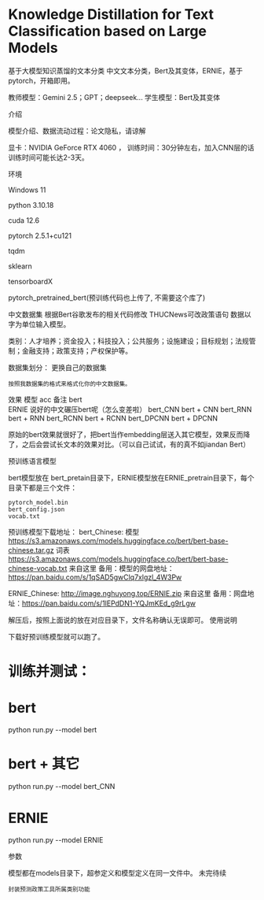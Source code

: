 # Knowledge Distillation for Text Classification based on Large Models 
基于大模型知识蒸馏的文本分类
中文文本分类，Bert及其变体，ERNIE，基于pytorch，开箱即用。

教师模型：Gemini 2.5；GPT；deepseek...
学生模型：Bert及其变体


介绍

模型介绍、数据流动过程：论文隐私，请谅解

显卡：NVIDIA GeForce RTX 4060 ， 训练时间：30分钟左右，加入CNN层的话训练时间可能长达2-3天。


环境

Windows 11


python	3.10.18


cuda	12.6


pytorch	2.5.1+cu121


tqdm


sklearn


tensorboardX


pytorch_pretrained_bert(预训练代码也上传了, 不需要这个库了)


中文数据集
根据Bert谷歌发布的相关代码修改
THUCNews可改政策语句
数据以字为单位输入模型。


类别：人才培养；资金投入；科技投入；公共服务；设施建设；目标规划；法规管制；金融支持；政策支持；产权保护等。

数据集划分：
更换自己的数据集

    按照我数据集的格式来格式化你的中文数据集。

效果
模型 	acc 	备注
bert 	
ERNIE 		说好的中文碾压bert呢（怎么变差啦）
bert_CNN 	 	bert + CNN
bert_RNN 		bert + RNN
bert_RCNN 		bert + RCNN
bert_DPCNN 	 	bert + DPCNN

原始的bert效果就很好了，把bert当作embedding层送入其它模型，效果反而降了，之后会尝试长文本的效果对比。（可以自己试试，有的真不如jiandan Bert）


预训练语言模型

bert模型放在 bert_pretain目录下，ERNIE模型放在ERNIE_pretrain目录下，每个目录下都是三个文件：

    pytorch_model.bin
    bert_config.json
    vocab.txt

预训练模型下载地址：
bert_Chinese: 模型 https://s3.amazonaws.com/models.huggingface.co/bert/bert-base-chinese.tar.gz
词表 https://s3.amazonaws.com/models.huggingface.co/bert/bert-base-chinese-vocab.txt
来自这里
备用：模型的网盘地址：https://pan.baidu.com/s/1qSAD5gwClq7xlgzl_4W3Pw

ERNIE_Chinese: http://image.nghuyong.top/ERNIE.zip
来自这里
备用：网盘地址：https://pan.baidu.com/s/1lEPdDN1-YQJmKEd_g9rLgw

解压后，按照上面说的放在对应目录下，文件名称确认无误即可。
使用说明

下载好预训练模型就可以跑了。

# 训练并测试：
# bert
python run.py --model bert

# bert + 其它
python run.py --model bert_CNN

# ERNIE
python run.py --model ERNIE

参数

模型都在models目录下，超参定义和模型定义在同一文件中。
未完待续

    封装预测政策工具所属类别功能
